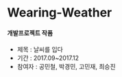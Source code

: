 # Wearing-Weather


#### 개발프로젝트 작품
- 제목 : 날씨를 입다
- 기간 : 2017.09~2017.12
- 참여자 : 공민철, 박경민, 고민재, 최승진

